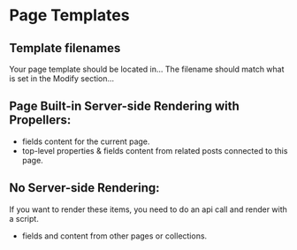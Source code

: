 # Page Templates

## Template filenames
Your page template should be located in...
The filename should match what is set in the Modify section...

## Page Built-in Server-side Rendering with Propellers:
- fields content for the current page.
- top-level properties & fields content from related posts connected to this page.

## No Server-side Rendering:
If you want to render these items, you need to do an api call and render with a script.
- fields and content from other pages or collections.
